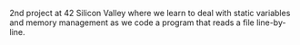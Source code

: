 2nd project at 42 Silicon Valley where we learn to deal with static variables and memory management as we code a program that reads a file line-by-line. 
